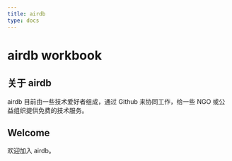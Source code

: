 ```yaml
---
title: airdb
type: docs
---
```


# airdb workbook

## 关于 airdb

airdb 目前由一些技术爱好者组成，通过 Github 来协同工作，给一些 NGO 或公益组织提供免费的技术服务。

## Welcome

欢迎加入 airdb。
